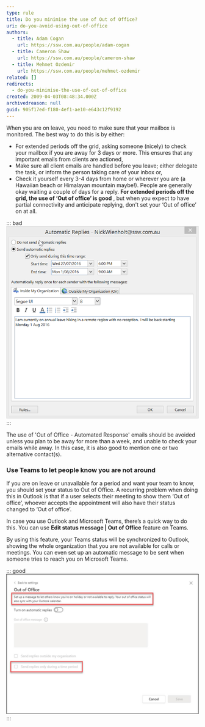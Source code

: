 ```yaml
---
type: rule
title: Do you minimise the use of Out of Office?
uri: do-you-avoid-using-out-of-office
authors:
  - title: Adam Cogan
    url: https://ssw.com.au/people/adam-cogan
  - title: Cameron Shaw
    url: https://ssw.com.au/people/cameron-shaw
  - title: Mehmet Ozdemir
    url: https://ssw.com.au/people/mehmet-ozdemir
related: []
redirects:
  - do-you-minimise-the-use-of-out-of-office
created: 2009-04-03T08:48:34.000Z
archivedreason: null
guid: 905f17ed-f180-4ef1-ae10-e643c12f9192
---
```

When you are on leave, you need to make sure that your mailbox is monitored. The best way to do this is by either:  

<!--endintro-->

* For extended periods off the grid, asking someone (nicely) to check your mailbox if you are away for 3 days or more. This ensures that any important emails from clients are actioned,
* Make sure all client emails are handled before you leave; either delegate the task, or inform the person taking care of your inbox or,
* Check it yourself every 3-4 days from home or wherever you are (a Hawaiian beach or Himalayan mountain maybe!).  People are generally okay waiting a couple of days for a reply.  **For extended periods off the grid, the use of ‘Out of office’ is good** , but when you expect to have partial connectivity and anticipate replying, don't set your ‘Out of office’ on at all.

::: bad
![Figure: Bad example - Avoid using the Outlook ‘Out of office’ Assistant - This can fill up your clients' mailboxes with annoying auto-replies](2016-07-27_15-42-13-OOO.png)
:::

The use of 'Out of Office - Automated Response' emails should be avoided unless you plan to be away for more than a week, and unable to check your emails while away. In this case, it is also good to mention one or two alternative contact(s).

### Use Teams to let people know you are not around

If you are on leave or unavailable for a period and want your team to know, you should set your status to Out of Office. A recurring problem when doing this in Outlook is that if a user selects their meeting to show them ‘Out of office’, whoever accepts the appointment will also have their status changed to ‘Out of office’.

In case you use Outlook and Microsoft Teams, there’s a quick way to do this. You can use **Edit status message | Out of Office** feature on Teams. 

By using this feature, your Teams status will be synchronized to Outlook, showing the whole organization that you are not available for calls or meetings. You can even set up an automatic message to be sent when someone tries to reach you on Microsoft Teams.

::: good
![Figure: Good example - Your new status on Teams will be shared across your Outlook calendar, and your team will see you are not around](teams-status.jpg)
:::